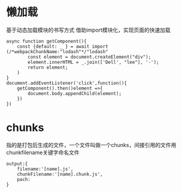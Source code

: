 # 懒加载
基于动态加载模块的书写方式
借助import模块化，实现页面的快速加载
```
async function getComponent(){
    const {default: _ } = await import (/*webpackChunkName:"lodash"*/"lodash"
        const element = document.createElement("div");
        element.innerHTML = _.join(['Dell', "lee"], '-');
        return element;
    )
}
document.addEventListener('click',function(){
    getComponent().then()element =>{
        document.body.appendChild(element);
    })
})

```
# chunks
指的是打包后生成的文件，一个文件叫做一个chunks，间接引用的文件用chunkfilename关键字命名文件
```
output:{
    filename:'[name].js',
    chunkFilename:'[name].chunk.js',
    pach:
}
```